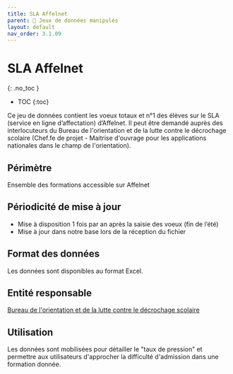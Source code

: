 ```yaml
---
title: SLA Affelnet 
parent: 🧩 Jeux de données manipulés
layout: default
nav_order: 3.1.09
---
```


# SLA Affelnet
{: .no_toc }

- TOC
{:toc}

Ce jeu de données contient les voeux totaux et n°1 des élèves sur le SLA (service en ligne d’affectation) d’Affelnet. Il peut être demandé auprès des interlocuteurs du Bureau de l'orientation et de la lutte contre le décrochage scolaire (Chef.fe de projet - Maitrise d'ouvrage pour les applications nationales dans le champ de l'orientation).

## Périmètre

Ensemble des formations accessible sur Affelnet

## Périodicité de mise à jour

- Mise à disposition 1 fois par an après la saisie des voeux (fin de l’été)
- Mise à jour dans notre base lors de la réception du fichier

## Format des données

Les données sont disponibles au format Excel.

## Entité responsable

[Bureau de l'orientation et de la lutte contre le décrochage scolaire](https://lannuaire.service-public.fr/gouvernement/5b2c60d7-e60e-4591-8eea-e830b1a925f2)

## Utilisation

Les données sont mobilisées pour détailler le "taux de pression" et permettre aux utilisateurs d'approcher la difficulté d'admission dans une formation donnée.